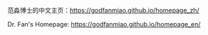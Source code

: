 范淼博士的中文主页：https://godfanmiao.github.io/homepage_zh/

Dr. Fan's Homepage: https://godfanmiao.github.io/homepage_en/

